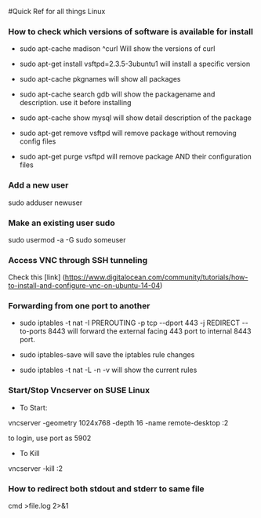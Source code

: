 #Quick Ref for all things Linux

### How to check which versions of software is available for install
- sudo apt-cache madison ^curl
Will show the versions of curl

- sudo apt-get install vsftpd=2.3.5-3ubuntu1
will install a specific version

- sudo apt-cache pkgnames
will show all packages

- sudo apt-cache search gdb
will show the packagename and description. use it before installing

- sudo apt-cache show mysql
will show detail description of the package

- sudo apt-get remove vsftpd
will remove package without removing config files

- sudo apt-get purge vsftpd
will remove package AND their configuration files





### Add a new user
sudo adduser newuser

### Make an existing user sudo
sudo usermod -a -G sudo someuser

### Access VNC through SSH tunneling
Check this [link] (https://www.digitalocean.com/community/tutorials/how-to-install-and-configure-vnc-on-ubuntu-14-04)


### Forwarding from one port to another
- sudo iptables -t nat -I PREROUTING -p tcp --dport 443 -j REDIRECT --to-ports 8443
will forward the external facing 443 port to internal 8443 port.

- sudo iptables-save
will save the iptables rule changes

- sudo iptables -t nat -L -n -v
will show the current rules



### Start/Stop Vncserver on SUSE Linux
-  To Start:

vncserver -geometry 1024x768 -depth 16 -name remote-desktop :2

to login, use port as 5902

- To Kill

vncserver -kill :2



### How to  redirect both stdout and stderr to same file
cmd >file.log 2>&1


